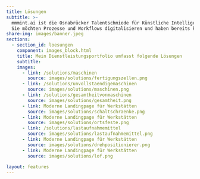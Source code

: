 ```yaml
---
title: Lösungen
subtitle: >-
  mmmint.ai ist die Osnabrücker Talentschmiede für Künstliche Intelligenz und Digitales.
  Sie möchten Prozesse und Workflows digitalisieren und haben bereits konkrete Ideen? Wir entwickeln gemeinsam mit Ihnen datenbasierte digitale Services. Maßgeschneiderte Lösungen mit modernster Technologie. Die Projekte werden gemeinsam erarbeitet. Sprechen Sie uns gerne an.
share-img: images/banner.jpeg
sections:
  - section_id: loesungen
    component: images_block.html
    title: Mein Dienstleistungsportfolio umfasst folgende Lösungen
    subtitle:
    images:
      - link: /solutions/maschinen
        source: images/solutions/fertigungszellen.png
      - link: /solutions/unvollstaendigemaschinen
        source: images/solutions/maschinen.png
      - link: /solutions/gesamtheitvonmaschinen
        source: images/solutions/gesamtheit.png
      - link: Moderne Landingpage für Werkstätten
        source: images/solutions/schaltschraenke.png
      - link: Moderne Landingpage für Werkstätten
        source: images/solutions/ortsfeste.png
      - link: /solutions/lastaufnahmemittel
        source: images/solutions/lastaufnahmemittel.png
      - link: Moderne Landingpage für Werkstätten
        source: images/solutions/drehpositionierer.png
      - link: Moderne Landingpage für Werkstätten
        source: images/solutions/lof.png

layout: features
---
```

